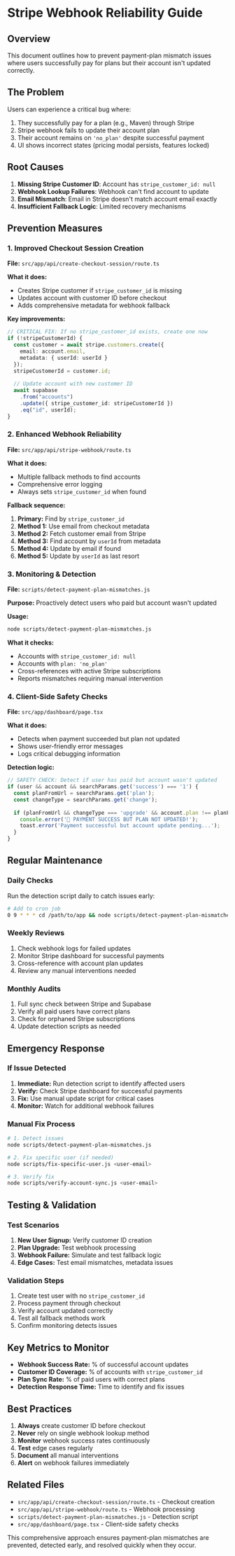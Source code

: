 # Stripe Webhook Reliability Guide

## Overview
This document outlines how to prevent payment-plan mismatch issues where users successfully pay for plans but their account isn't updated correctly.

## The Problem
Users can experience a critical bug where:
1. They successfully pay for a plan (e.g., Maven) through Stripe
2. Stripe webhook fails to update their account plan
3. Their account remains on `'no_plan'` despite successful payment
4. UI shows incorrect states (pricing modal persists, features locked)

## Root Causes
1. **Missing Stripe Customer ID**: Account has `stripe_customer_id: null`
2. **Webhook Lookup Failures**: Webhook can't find account to update
3. **Email Mismatch**: Email in Stripe doesn't match account email exactly
4. **Insufficient Fallback Logic**: Limited recovery mechanisms

## Prevention Measures

### 1. Improved Checkout Session Creation
**File:** `src/app/api/create-checkout-session/route.ts`

**What it does:**
- Creates Stripe customer if `stripe_customer_id` is missing
- Updates account with customer ID before checkout
- Adds comprehensive metadata for webhook fallback

**Key improvements:**
```typescript
// CRITICAL FIX: If no stripe_customer_id exists, create one now
if (!stripeCustomerId) {
  const customer = await stripe.customers.create({
    email: account.email,
    metadata: { userId: userId }
  });
  stripeCustomerId = customer.id;
  
  // Update account with new customer ID
  await supabase
    .from("accounts")
    .update({ stripe_customer_id: stripeCustomerId })
    .eq("id", userId);
}
```

### 2. Enhanced Webhook Reliability
**File:** `src/app/api/stripe-webhook/route.ts`

**What it does:**
- Multiple fallback methods to find accounts
- Comprehensive error logging
- Always sets `stripe_customer_id` when found

**Fallback sequence:**
1. **Primary:** Find by `stripe_customer_id`
2. **Method 1:** Use email from checkout metadata
3. **Method 2:** Fetch customer email from Stripe
4. **Method 3:** Find account by `userId` from metadata
5. **Method 4:** Update by email if found
6. **Method 5:** Update by `userId` as last resort

### 3. Monitoring & Detection
**File:** `scripts/detect-payment-plan-mismatches.js`

**Purpose:** Proactively detect users who paid but account wasn't updated

**Usage:**
```bash
node scripts/detect-payment-plan-mismatches.js
```

**What it checks:**
- Accounts with `stripe_customer_id: null`
- Accounts with `plan: 'no_plan'`
- Cross-references with active Stripe subscriptions
- Reports mismatches requiring manual intervention

### 4. Client-Side Safety Checks
**File:** `src/app/dashboard/page.tsx`

**What it does:**
- Detects when payment succeeded but plan not updated
- Shows user-friendly error messages
- Logs critical debugging information

**Detection logic:**
```typescript
// SAFETY CHECK: Detect if user has paid but account wasn't updated
if (user && account && searchParams.get('success') === '1') {
  const planFromUrl = searchParams.get('plan');
  const changeType = searchParams.get('change');
  
  if (planFromUrl && changeType === 'upgrade' && account.plan !== planFromUrl) {
    console.error('🚨 PAYMENT SUCCESS BUT PLAN NOT UPDATED!');
    toast.error('Payment successful but account update pending...');
  }
}
```

## Regular Maintenance

### Daily Checks
Run the detection script daily to catch issues early:
```bash
# Add to cron job
0 9 * * * cd /path/to/app && node scripts/detect-payment-plan-mismatches.js
```

### Weekly Reviews
1. Check webhook logs for failed updates
2. Monitor Stripe dashboard for successful payments
3. Cross-reference with account plan updates
4. Review any manual interventions needed

### Monthly Audits
1. Full sync check between Stripe and Supabase
2. Verify all paid users have correct plans
3. Check for orphaned Stripe subscriptions
4. Update detection scripts as needed

## Emergency Response

### If Issue Detected
1. **Immediate:** Run detection script to identify affected users
2. **Verify:** Check Stripe dashboard for successful payments
3. **Fix:** Use manual update script for critical cases
4. **Monitor:** Watch for additional webhook failures

### Manual Fix Process
```bash
# 1. Detect issues
node scripts/detect-payment-plan-mismatches.js

# 2. Fix specific user (if needed)
node scripts/fix-specific-user.js <user-email>

# 3. Verify fix
node scripts/verify-account-sync.js <user-email>
```

## Testing & Validation

### Test Scenarios
1. **New User Signup:** Verify customer ID creation
2. **Plan Upgrade:** Test webhook processing
3. **Webhook Failure:** Simulate and test fallback logic
4. **Edge Cases:** Test email mismatches, metadata issues

### Validation Steps
1. Create test user with no `stripe_customer_id`
2. Process payment through checkout
3. Verify account updated correctly
4. Test all fallback methods work
5. Confirm monitoring detects issues

## Key Metrics to Monitor
- **Webhook Success Rate:** % of successful account updates
- **Customer ID Coverage:** % of accounts with `stripe_customer_id`
- **Plan Sync Rate:** % of paid users with correct plans
- **Detection Response Time:** Time to identify and fix issues

## Best Practices
1. **Always** create customer ID before checkout
2. **Never** rely on single webhook lookup method
3. **Monitor** webhook success rates continuously
4. **Test** edge cases regularly
5. **Document** all manual interventions
6. **Alert** on webhook failures immediately

## Related Files
- `src/app/api/create-checkout-session/route.ts` - Checkout creation
- `src/app/api/stripe-webhook/route.ts` - Webhook processing
- `scripts/detect-payment-plan-mismatches.js` - Detection script
- `src/app/dashboard/page.tsx` - Client-side safety checks

This comprehensive approach ensures payment-plan mismatches are prevented, detected early, and resolved quickly when they occur. 